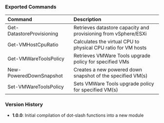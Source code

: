 ### Exported Commands
| Command                   | Description                                                       |
| :------------------------ | :---------------------------------------------------------------- |
| Get-DatastoreProvisioning | Retrieves datastore capacity and provisioning from vSphere/ESXi   |
| Get-VMHostCpuRatio        | Calculates the virtual CPU to physical CPU ratio for VM hosts     |
| Get-VMWareToolsPolicy     | Retrieves VMWare Tools upgrade policy for specified VMs           |
| New-PoweredDownSnapshot   | Creates a new powered down snapshot of the specified VM(s)        |
| Set-VMWareToolsPolicy     | Sets VMWare Tools upgrade policy for specified VM(s)              |

### Version History
- **1.0.0**: Initial compilation of dot-slash functions into a new module